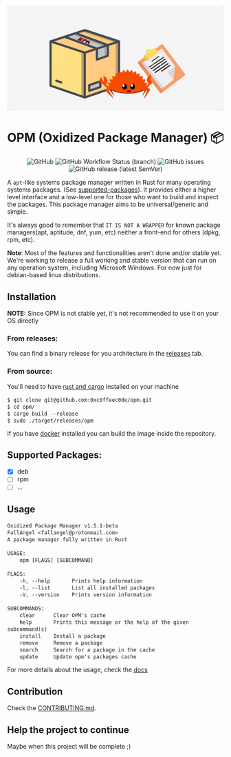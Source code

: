 </p>
<p align="center">
  </a>
    <img alt="Logo" src="docs/images/logo.png">
  </a>
</p>

# OPM (Oxidized Package Manager) 📦
</p>
<p align="center">
  </a>
    <img alt="GitHub" src="https://img.shields.io/github/license/0xc0ffeec0de/opm">
    <img alt="GitHub Workflow Status (branch)" src="https://img.shields.io/github/workflow/status/0xc0ffeec0de/opm/Rust/master">
    <img alt="GitHub issues" src="https://img.shields.io/github/issues/0xc0ffeec0de/opm">
    <img alt="GitHub release (latest SemVer)" src="https://img.shields.io/github/v/release/0xc0ffeec0de/opm">
  </a>
</p>


A `apt`-like systems package manager written in Rust for many operating systems packages.
(See [supported-packages](#supported-packages)).
It provides either a higher level interface and a low-level one for those who want to build and inspect the packages.
This package manager aims to be universal/generic and simple. 

It's always good to remember that `IT IS NOT A WRAPPER`
for known package managers(apt, aptitude, dnf, yum, etc) neither a front-end for others (dpkg, rpm, etc).

**Note**: Most of the features and functionalities aren't done and/or stable yet. We're working to release a full working and stable version that can run on any operation system, including Microsoft Windows. For now just for debian-based linux distributions.

## Installation
**NOTE:** Since OPM is not stable yet, it's not recommended to use it on your OS directly

### From releases:

You can find a binary release for you architecture in the [releases](https://github.com/0xc0ffeec0de/opm/releases) tab.

### From source:

You'll need to have [rust and cargo](https://www.rust-lang.org/tools/install) installed on your machine
```
$ git clone git@github.com:0xc0ffeec0de/opm.git
$ cd opm/
$ cargo build --release
$ sudo ./target/releases/opm
```
If you have [docker](https://www.docker.com/) installed you can build the image inside the repository.

## Supported Packages:
  - [X] deb
  - [ ] rpm
  - [ ] ...

## Usage
```
Oxidized Package Manager v1.5.1-beta
FallAngel <fallangel@protonmail.com>
A package manager fully written in Rust

USAGE:
    opm [FLAGS] [SUBCOMMAND]

FLAGS:
    -h, --help       Prints help information
    -l, --list       List all installed packages
    -V, --version    Prints version information

SUBCOMMANDS:
    clear      Clear OPM's cache
    help       Prints this message or the help of the given subcommand(s)
    install    Install a package
    remove     Remove a package
    search     Search for a package in the cache
    update     Update opm's packages cache
```

For more details about the usage, check the [docs](docs/USAGE.md)


## Contribution
Check the [CONTRIBUTING.md](CONTRIBUTING.md).

## Help the project to continue
Maybe when this project will be complete ;)
